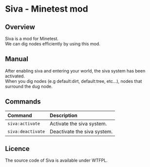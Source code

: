 # Siva - Minetest mod

## Overview

Siva is a mod for Minetest.  
We can dig nodes efficiently by using this mod.  

## Manual

After enabling siva and entering your world, the siva system has been activated.  
When you dig nodes (e.g default:dirt, default:tree, etc...), nodes that surround the dug node.  

## Commands

|Command|Description|
|:--|:--|
|`siva:activate`|Activate the siva system.|
|`siva:deactivate`|Deactivate the siva system.|

## Licence

The source code of Siva is available under WTFPL.  
